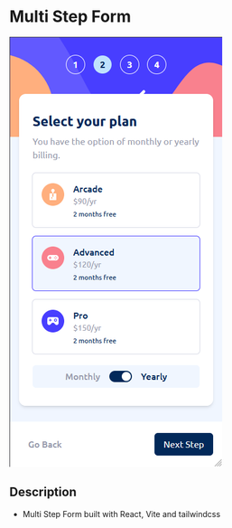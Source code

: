 # Multi Step Form

![Screenshot](/public/Screenshot.png)

## Description
- Multi Step Form built with React, Vite and tailwindcss